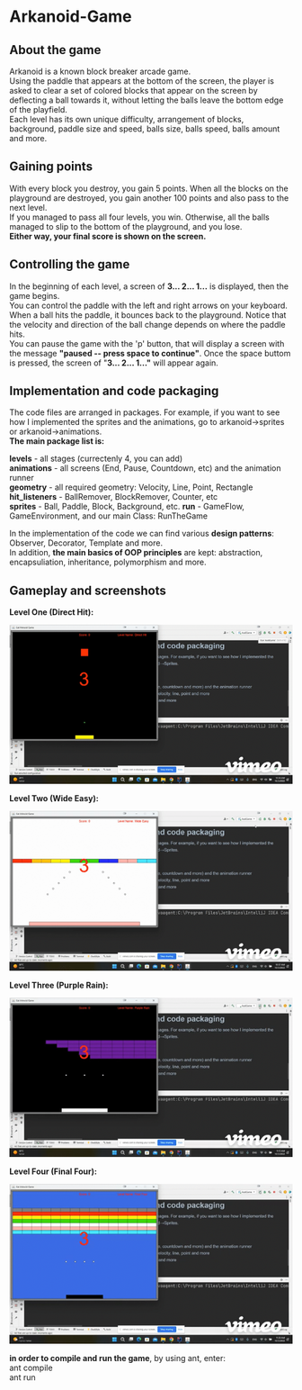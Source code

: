 # Arkanoid-Game  

## **About the game**  
Arkanoid is a known block breaker arcade game.  
Using the paddle that appears at the bottom of the screen, the player is asked to clear a set of colored blocks that appear on the screen by deflecting a ball towards it, without letting the balls leave the bottom edge of the playfield.  
Each level has its own unique difficulty, arrangement of blocks, background, paddle size and speed, balls size, balls speed, balls amount and more.  

## **Gaining points**  
With every block you destroy, you gain 5 points. When all the blocks on the playground are destroyed, you gain another 100 points and also pass to the next level.  
If you managed to pass all four levels, you win. Otherwise, all the balls managed to slip to the bottom of the playground, and you lose.  
**Either way, your final score is shown on the screen.**  

## **Controlling the game**  
In the beginning of each level, a screen of **3... 2... 1...** is displayed, then the game begins.  
You can control the paddle with the left and right arrows on your keyboard.  
When a ball hits the paddle, it bounces back to the playground. Notice that the velocity and direction of the ball change depends on where the paddle hits.  
You can pause the game with the 'p' button, that will display a screen with the message **"paused -- press space to continue"**. 
Once the space buttom is pressed, the screen of "**3... 2... 1..."** will appear again.  

## **Implementation and code packaging**  
The code files are arranged in packages. For example, if you want to see how I implemented the sprites and the animations, go to arkanoid→sprites or arkanoid→animations.  
**The main package list is:**    

**levels** - all stages (currectenly 4, you can add)  
**animations** - all screens (End, Pause, Countdown, etc) and the animation runner  
**geometry** - all required geometry: Velocity, Line, Point, Rectangle  
**hit_listeners** - BallRemover, BlockRemover, Counter, etc    
**sprites** - Ball, Paddle, Block, Background, etc.
**run** - GameFlow, GameEnvironment, and our main Class: RunTheGame  

In the implementation of the code we can find various **design patterns**: Observer, Decorator, Template and more.  
In addition, **the main basics of OOP principles** are kept: abstraction, encapsuliation, inheritance, polymorphism and more.  

## **Gameplay and screenshots**  
**Level One (Direct Hit):**   
 
![](https://github.com/SlowlyFire/Arkanoid-Game/blob/main/New%20Recording%20-%2010_3_2022%2C%2010_28_02%20AM-high.gif)   

**Level Two (Wide Easy):**     

![](https://github.com/SlowlyFire/Arkanoid-Game/blob/main/New%20Recording%20-%2010_3_2022%2C%2010_56_30%20AM-high.gif)  

**Level Three (Purple Rain):**    

![](https://github.com/SlowlyFire/Arkanoid-Game/blob/main/New%20Recording%20-%2010_3_2022%2C%2011_14_43%20AM-high.gif)  

**Level Four (Final Four):**    

![](https://github.com/SlowlyFire/Arkanoid-Game/blob/main/New%20Recording%20-%2010_3_2022%2C%2011_28_06%20AM-high.gif)  


**in order to compile and run the game**, by using ant, enter:    
ant compile  
ant run  

